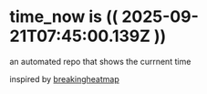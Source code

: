 # time_now is (( 2025-09-21T07:45:00.139Z ))

an automated repo that shows the currnent time

inspired by [breakingheatmap](https://github.com/breakingheatmap/breakingheatmap)